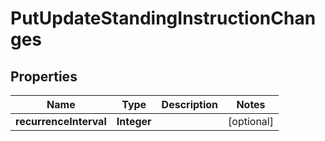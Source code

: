 # PutUpdateStandingInstructionChanges

## Properties
Name | Type | Description | Notes
------------ | ------------- | ------------- | -------------
**recurrenceInterval** | **Integer** |  |  [optional]
